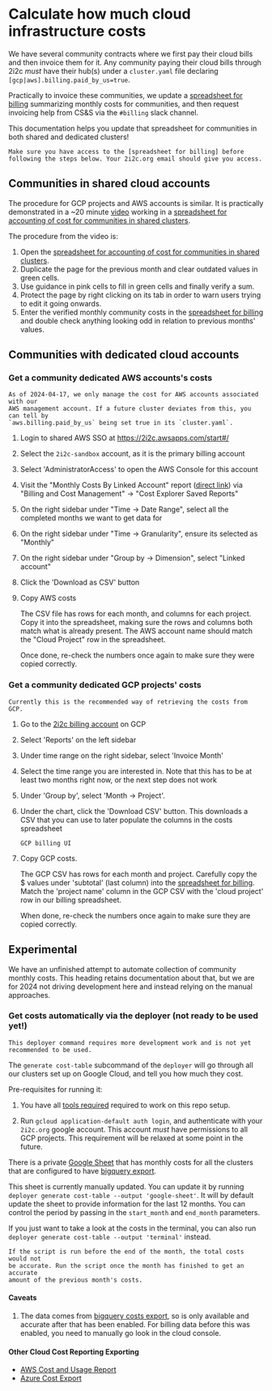 # Calculate how much cloud infrastructure costs

We have several community contracts where we first pay their cloud bills and
then invoice them for it. Any community paying their cloud bills through 2i2c
_must_ have their hub(s) under a `cluster.yaml` file declaring
`[gcp|aws].billing.paid_by_us=true`.

Practically to invoice these communities, we update a [spreadsheet for billing]
summarizing monthly costs for communities, and then request invoicing help from
CS&S via the `#billing` slack channel.

This documentation helps you update that spreadsheet for communities in both
shared and dedicated clusters!

```{important}
Make sure you have access to the [spreadsheet for billing] before
following the steps below. Your 2i2c.org email should give you access.
```

[spreadsheet for billing]: https://docs.google.com/spreadsheets/d/1AWVCg0D_-ATub_cVsIy5XZCwqnC6uIcgwDGYK9Q7yno/edit#gid=1349808947

## Communities in shared cloud accounts

The procedure for GCP projects and AWS accounts is similar. It is practically
demonstrated in a ~20 minute [video] working in a [spreadsheet for accounting of
cost for communities in shared clusters].

The procedure from the video is:

1. Open the [spreadsheet for accounting of cost for communities in shared
   clusters].
2. Duplicate the page for the previous month and clear outdated values in green
   cells.
3. Use guidance in pink cells to fill in green cells and finally verify a sum.
4. Protect the page by right clicking on its tab in order to warn users trying
   to edit it going onwards.
5. Enter the verified monthly community costs in the [spreadsheet for billing]
   and double check anything looking odd in relation to previous months' values.

[video]: https://drive.google.com/file/d/1NQAVo3iJuuaDAp5WI0uinY148M9IK1Ty/view?usp=drive_link
[spreadsheet for accounting of cost for communities in shared clusters]: https://docs.google.com/spreadsheets/d/1tzKlNBkJiqmm_eTO7dqxIYugverZNi_zSlmBWP3Ek5E/edit#gid=120717885

## Communities with dedicated cloud accounts

### Get a community dedicated AWS accounts's costs

```{note}
As of 2024-04-17, we only manage the cost for AWS accounts associated with our
AWS management account. If a future cluster deviates from this, you can tell by
`aws.billing.paid_by_us` being set true in its `cluster.yaml`.
```

1. Login to shared AWS SSO at https://2i2c.awsapps.com/start#/
2. Select the `2i2c-sandbox` account, as it is the primary billing account
3. Select 'AdministratorAccess' to open the AWS Console for this account
4. Visit the "Monthly Costs By Linked Account" report ([direct link]) via "Billing and Cost Management" -> "Cost Explorer Saved Reports"
5. On the right sidebar under "Time -> Date Range", select all the completed months we want to get data for
6. On the right sidebar under "Time -> Granularity", ensure its selected as "Monthly"
7. On the right sidebar under "Group by -> Dimension", select "Linked account"
8. Click the 'Download as CSV' button
9. Copy AWS costs

   The CSV file has rows for each month, and columns for each project. Copy it
   into the spreadsheet, making sure the rows and columns both match what is
   already present. The AWS account name should match the "Cloud Project" row in
   the spreadsheet.

   Once done, re-check the numbers once again to make sure they were copied
   correctly.

[direct link]: https://us-east-1.console.aws.amazon.com/costmanagement/home?region=us-east-1#/cost-explorer?reportId=d826a775-e0d6-4e85-a181-7f87a8deb162&reportName=Monthly%20costs%20by%20linked%20account&isDefault=true&chartStyle=GROUP&historicalRelativeRange=LAST_6_MONTHS&futureRelativeRange=CUSTOM&granularity=Monthly&groupBy=%5B%22LinkedAccount%22%5D&filter=%5B%5D&costAggregate=unBlendedCost&showOnlyUntagged=false&showOnlyUncategorized=false&useNormalizedUnits=false

### Get a community dedicated GCP projects' costs

```{important}
Currently this is the recommended way of retrieving the costs from GCP.
```

1. Go to the [2i2c billing account] on GCP
2. Select 'Reports' on the left sidebar
3. Under time range on the right sidebar, select 'Invoice Month'
4. Select the time range you are interested in. Note that this has to be at least two months right now, or the next step does not work
5. Under 'Group by', select 'Month -> Project'.
6. Under the chart, click the 'Download CSV' button. This downloads a CSV that you can use to later populate the columns in the costs spreadsheet
   ```{figure} ../images/gcp-billing-ui.png
   GCP billing UI
   ```
7. Copy GCP costs.

   The GCP CSV has rows for each month and project. Carefully copy the $ values under
   'subtotal' (last column) into the [spreadsheet for billing]. Match the 'project name' column in the GCP CSV with the 'cloud project' row in our billing spreadsheet.

   When done, re-check the numbers once again to make sure they are copied correctly.

[2i2c billing account]: https://console.cloud.google.com/billing/0157F7-E3EA8C-25AC3C/reports;timeRange=CUSTOM_RANGE;from=2024-01-01;to=2024-01-31;dateType=INVOICE_DATE;invoiceCorrections=TAX,BILLING_MODIFICATION?organizationId=184174754493&project=two-eye-two-see

## Experimental

We have an unfinished attempt to automate collection of community monthly costs.
This heading retains documentation about that, but we are for 2024 not driving
development here and instead relying on the manual approaches.

### Get costs automatically via the deployer (not ready to be used yet!)

```{warning}
This deployer command requires more development work and is not yet recommended to be used.
```

The `generate cost-table` subcommand of the `deployer` will go through all our
clusters set up on Google Cloud, and tell you how much they cost.

Pre-requisites for running it:

1. You have all [tools required](tutorials:setup) required to work on this repo
   setup.

2. Run `gcloud application-default auth login`, and authenticate with your `2i2c.org`
   google account. This account *must* have permissions to all GCP projects. This
   requirement will be relaxed at some point in the future.

There is a private [Google Sheet](https://docs.google.com/spreadsheets/d/1URYCMap-Lxm4e_pAAC3Esxda7tZzRhCS6d85pxUiVQs/edit#gid=0)
that has monthly costs for all the clusters that are configured to have
[bigquery export](new-gcp-project:billing-export).

This sheet is currently manually updated. You can update it by running
`deployer generate cost-table --output 'google-sheet'`. It will by default
update the sheet to provide information for the last 12 months. You can control
the period by passing in the `start_month` and `end_month` parameters.

If you just want to take a look at the costs in the terminal, you can also run
`deployer generate cost-table --output 'terminal'` instead.

```{warning}
If the script is run before the end of the month, the total costs would not
be accurate. Run the script once the month has finished to get an accurate
amount of the previous month's costs.
```

#### Caveats

1. The data comes from [bigquery costs export](new-gcp-project:billing-export), so
   is only available and accurate after that has been enabled. For billing data
   before this was enabled, you need to manually go look in the cloud console.

#### Other Cloud Cost Reporting Exporting

- [AWS Cost and Usage Report](https://docs.aws.amazon.com/cur/latest/userguide/cur-create.html)
- [Azure Cost Export](https://learn.microsoft.com/en-us/azure/cost-management-billing/costs/tutorial-export-acm-data?tabs=azure-portal)
